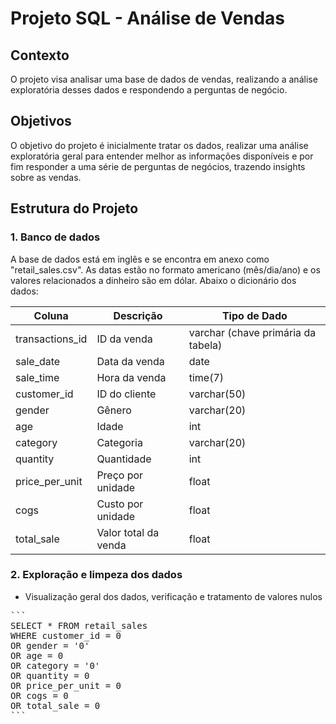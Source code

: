 # Projeto SQL - Análise de Vendas

## Contexto
O projeto visa analisar uma base de dados de vendas, realizando a análise exploratória desses dados e respondendo a perguntas de negócio.
## Objetivos
O objetivo do projeto é inicialmente tratar os dados, realizar uma análise exploratória geral para entender melhor as informações disponíveis e por fim responder a uma série de perguntas de negócios, trazendo insights sobre as vendas.

## Estrutura do Projeto

### 1. Banco de dados
A base de dados está em inglês e se encontra em anexo como "retail_sales.csv". As datas estão no formato americano (mês/dia/ano) e os valores relacionados a dinheiro são em dólar. Abaixo o dicionário dos dados:

| Coluna | Descrição | Tipo de Dado |
|----------|----------|----------|
| transactions_id | ID da venda  | varchar (chave primária da tabela)  |
| sale_date   | Data da venda   | date  |
| sale_time   | Hora da venda   | time(7)   |
| customer_id   | ID do cliente   | varchar(50)  |
| gender  | Gênero  | varchar(20)   |
| age   | Idade   | int  |
| category  | Categoria   | varchar(20)  |
| quantity   | Quantidade   | int   |
| price_per_unit   | Preço por unidade  | float   |
| cogs   | Custo por unidade   | float   |
| total_sale   | Valor total da venda   | float   |

### 2. Exploração e limpeza dos dados
* Visualização geral dos dados, verificação e tratamento de valores nulos
<pre>```
SELECT * FROM retail_sales
WHERE customer_id = 0
OR gender = '0'
OR age = 0
OR category = '0'
OR quantity = 0
OR price_per_unit = 0
OR cogs = 0
OR total_sale = 0
``` </pre>
